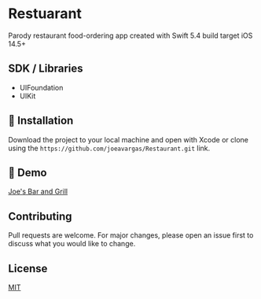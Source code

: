 # Restuarant
Parody restaurant food-ordering app created with Swift 5.4 build target iOS 14.5+ 

## SDK / Libraries
- UIFoundation
- UIKit

## 📲 Installation
Download the project to your local machine and open with Xcode or clone using the `https://github.com/joeavargas/Restaurant.git` link.

## 🎥 Demo
[Joe's Bar and Grill](https://youtu.be/zPzpI6GtLGA)

## Contributing
Pull requests are welcome. For major changes, please open an issue first to discuss what you would like to change.

## License
[MIT](https://choosealicense.com/licenses/mit/)
